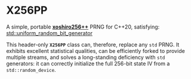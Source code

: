# X256PP
A simple, portable [**xoshiro256++**](https://prng.di.unimi.it) PRNG for C++20, satisfying: [std::uniform_random_bit_generator](https://en.cppreference.com/w/cpp/numeric/random/uniform_random_bit_generator)

This header-only **`X256PP`** class can, therefore, replace any `std` PRNG. It exhibits excellent statistical qualities, can be efficiently forked to provide multiple streams, and solves a long-standing deficiency with `std` generators: it can correctly initialize the full 256-bit state IV from a `std::random_device`.
